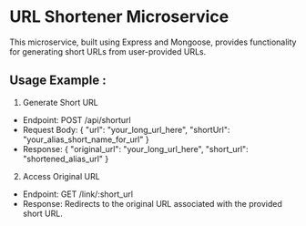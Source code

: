 # URL Shortener Microservice

This microservice, built using Express and Mongoose, provides functionality for generating short URLs from user-provided URLs.

## Usage Example :

1. Generate Short URL

- Endpoint: POST /api/shorturl
- Request Body: { "url": "your_long_url_here", "shortUrl": "your_alias_short_name_for_url" }
- Response: { "original_url": "your_long_url_here", "short_url": "shortened_alias_url" }

2. Access Original URL

- Endpoint: GET /link/:short_url
- Response: Redirects to the original URL associated with the provided short URL.
